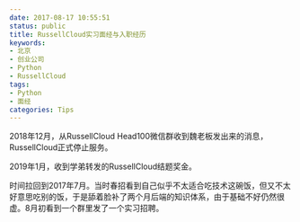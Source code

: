```yaml
---
date: 2017-08-17 10:55:51
status: public
title: RussellCloud实习面经与入职经历
keywords: 
- 北京
- 创业公司
- Python
- RussellCloud
tags: 
- Python
- 面经
categories: Tips
---
```




2018年12月，从RussellCloud Head100微信群收到魏老板发出来的消息，RussellCloud正式停止服务。

2019年1月，收到学弟转发的RussellCloud结题奖金。

时间拉回到2017年7月。当时春招看到自己似乎不太适合吃技术这碗饭，但又不太好意思吃别的饭，于是舔着脸补了两个月后端的知识体系，由于基础不好仍然很虚。8月初看到一个群里发了一个实习招聘。